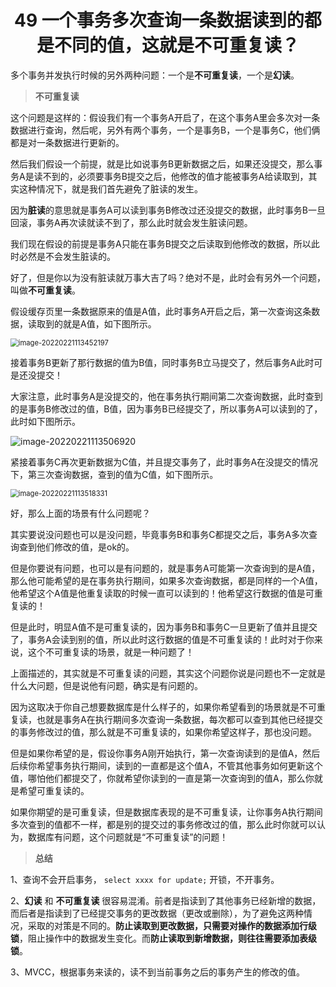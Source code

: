 <h1 align="center">49 一个事务多次查询一条数据读到的都是不同的值，这就是不可重复读？</h1>



多个事务并发执行时候的另外两种问题：一个是**不可重复读**，一个是**幻读**。

> **不可重复读**

这个问题是这样的：假设我们有一个事务A开启了，在这个事务A里会多次对一条数据进行查询，然后呢，另外有两个事务，一个是事务B，一个是事务C，他们俩都是对一条数据进行更新的。

然后我们假设一个前提，就是比如说事务B更新数据之后，如果还没提交，那么事务A是读不到的，必须要事务B提交之后，他修改的值才能被事务A给读取到，其实这种情况下，就是我们首先避免了脏读的发生。

因为**脏读**的意思就是事务A可以读到事务B修改过还没提交的数据，此时事务B一旦回滚，事务A再次读就读不到了，那么此时就会发生脏读问题。

我们现在假设的前提是事务A只能在事务B提交之后读取到他修改的数据，所以此时必然是不会发生脏读的。

好了，但是你以为没有脏读就万事大吉了吗？绝对不是，此时会有另外一个问题，叫做**不可重复读**。

假设缓存页里一条数据原来的值是A值，此时事务A开启之后，第一次查询这条数据，读取到的就是A值，如下图所示。

<img src="https://studyimages.oss-cn-beijing.aliyuncs.com/img/mysql/34-63/202210201139029.png" alt="image-20220221113452197" style="zoom:80%;" />

接着事务B更新了那行数据的值为B值，同时事务B立马提交了，然后事务A此时可是还没提交！

大家注意，此时事务A是没提交的，他在事务执行期间第二次查询数据，此时查到的是事务B修改过的值，B值，因为事务B已经提交了，所以事务A可以读到的了，此时如下图所示。

![image-20220221113506920](https://studyimages.oss-cn-beijing.aliyuncs.com/img/mysql/34-63/202210201139030.png)

紧接着事务C再次更新数据为C值，并且提交事务了，此时事务A在没提交的情况下，第三次查询数据，查到的值为C值，如下图所示。

<img src="https://studyimages.oss-cn-beijing.aliyuncs.com/img/mysql/34-63/202210201139031.png" alt="image-20220221113518331" style="zoom:80%;" />

好，那么上面的场景有什么问题呢？

其实要说没问题也可以是没问题，毕竟事务B和事务C都提交之后，事务A多次查询查到他们修改的值，是ok的。

但是你要说有问题，也可以是有问题的，就是事务A可能第一次查询到的是A值，那么他可能希望的是在事务执行期间，如果多次查询数据，都是同样的一个A值，他希望这个A值是他重复读取的时候一直可以读到的！他希望这行数据的值是可重复读的！

但是此时，明显A值不是可重复读的，因为事务B和事务C一旦更新了值并且提交了，事务A会读到别的值，所以此时这行数据的值是不可重复读的！此时对于你来说，这个不可重复读的场景，就是一种问题了！

上面描述的，其实就是不可重复读的问题，其实这个问题你说是问题也不一定就是什么大问题，但是说他有问题，确实是有问题的。

因为这取决于你自己想要数据库是什么样子的，如果你希望看到的场景就是不可重复读，也就是事务A在执行期间多次查询一条数据，每次都可以查到其他已经提交的事务修改过的值，那么就是不可重复读的，如果你希望这样子，那也没问题。

但是如果你希望的是，假设你事务A刚开始执行，第一次查询读到的是值A，然后后续你希望事务执行期间，读到的一直都是这个值A，不管其他事务如何更新这个值，哪怕他们都提交了，你就希望你读到的一直是第一次查询到的值A，那么你就是希望可重复读的。

如果你期望的是可重复读，但是数据库表现的是不可重复读，让你事务A执行期间多次查到的值都不一样，都是别的提交过的事务修改过的值，那么此时你就可以认为，数据库有问题，这个问题就是“不可重复读”的问题！

> **总结**

1、查询不会开启事务， `select xxxx for update;` 开锁，不开事务。

2、**幻读** 和 **不可重复读** 很容易混淆。前者是指读到了其他事务已经新增的数据，而后者是指读到了已经提交事务的更改数据（更改或删除），为了避免这两种情况，采取的对策是不同的。**防止读取到更改数据，只需要对操作的数据添加行级锁**，阻止操作中的数据发生变化。而**防止读取到新增数据，则往往需要添加表级锁**。

3、MVCC，根据事务来读的，读不到当前事务之后的事务产生的修改的值。
